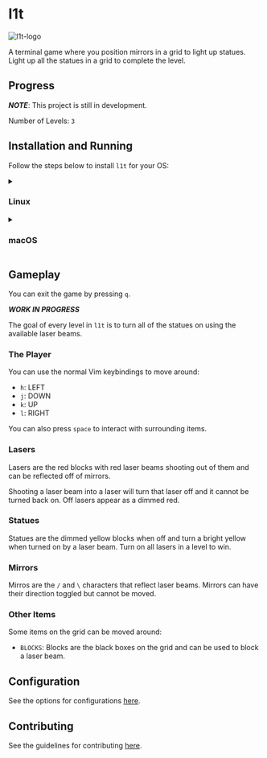 # l1t

![l1t-logo](https://user-images.githubusercontent.com/45835678/194675329-027fd0d9-e1ee-4149-980b-e2fc7099206e.png)

A terminal game where you position mirrors in a grid to light
up statues. Light up all the statues in a grid to complete
the level.

## Progress

***NOTE***: This project is still in development.

Number of Levels: `3`

## Installation and Running

Follow the steps below to install `l1t` for your OS:

<details>
<summary>
<h3>Linux</h3>
</summary>

- Clone this repository

```bash
git clone https://github.com/alex-laycalvert/l1t
cd ./l1t
```

- Build the project:

```bash
make
```

- Run the game:

```bash
./build/l1t
```

- For development (optional):

```bash
make dev
./build/l1t.dev
```
</details>
<details>
<summary>
<h3>macOS</h3>
</summary>

For macOS users, you will need to make sure that the proper
`ncurses` library is installed on your machine. You can install
[Homebrew](https://brew.sh/) by following the steps on their
website then run `brew install ncurses`.

- Clone this repository

```bash
git clone https://github.com/alex-laycalvert/l1t
cd ./l1t
```

- Build the project:

```bash
make
```

- Run the game:

```bash
./build/l1t
```

- For development (optional):

```bash
make dev
./build/l1t.dev
```
</details>

## Gameplay


You can exit the game by pressing `q`.

***WORK IN PROGRESS***

The goal of every level in `l1t` is to turn all
of the statues on using the available laser beams.

### The Player

You can use the normal Vim keybindings to move around:

- `h`: LEFT
- `j`: DOWN
- `k`: UP
- `l`: RIGHT

You can also press `space` to interact with surrounding
items.

### Lasers

Lasers are the red blocks with red laser beams shooting out
of them and can be reflected off of mirrors.

Shooting a laser beam into a laser will turn that laser off
and it cannot be turned back on. Off lasers appear as a
dimmed red.

### Statues

Statues are the dimmed yellow blocks when off and turn a bright
yellow when turned on by a laser beam. Turn on all lasers in a
level to win.

### Mirrors

Mirros are the `/` and `\` characters that reflect laser beams.
Mirrors can have their direction toggled but cannot be moved.

### Other Items

Some items on the grid can be moved around:

- `BLOCKS`: Blocks are the black boxes on the grid and can
            be used to block a laser beam.

## Configuration

See the options for configurations [here](docs/CONFIGURATION.md).

## Contributing

See the guidelines for contributing [here](docs/CONTRIBUTING.md).
